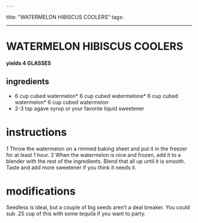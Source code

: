 

	---
title: "WATERMELON HIBISCUS COOLERS"
tags:

---
# WATERMELON HIBISCUS COOLERS
#### yields 4 GLASSES
## ingredients
* 6 cup cubed watermelon* 6 cup cubed watermelone* 6 cup cubed watermelon* 6 cup cubed watermelon
* 2-3 tsp agave syrup or your favorite liquid sweetener

# instructions
1 Throw the watermelon on a rimmed baking sheet and put it in the freezer for at least 1 hour.
2 When the watermelon is nice and frozen, add it to a blender with the rest of the ingredients.
Blend that all up until it is smooth. Taste and add more sweetener if you think it needs it.

# modifications

Seedless is ideal, but a couple of big seeds aren’t a deal breaker.
 You could sub .25 cup of this with some tequila if you want to party.
	

